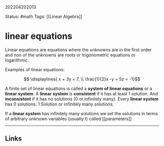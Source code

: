 202204202013

Status: #math 
Tags: [[Linear Algebra]]

# linear equations
Linear equations are equations where the unknowns are in the first order and non of the unknowns are roots or trigonometric equations or logarithmic.

Examples of linear equations:

$$ \displaylines{ x + 3y = 7, \\  \frac{1}{2}x -y + 5z = -1}$$

A finite set of linear equations is called a **system of linear equations** or a **linear system**.
A **linear system** is **consistent** if it has at least 1 solution. And **inconsistent** if it has no solutions (0 or infinitely many).
Every **linear system** has 0 solutions. 1 Solution or infinitely many solutions.

If a **linear system** has infinitely many solutions we set the solutions in terms of arbitrary unknown variables (usually t) called [[parameters]]


---

## Links

